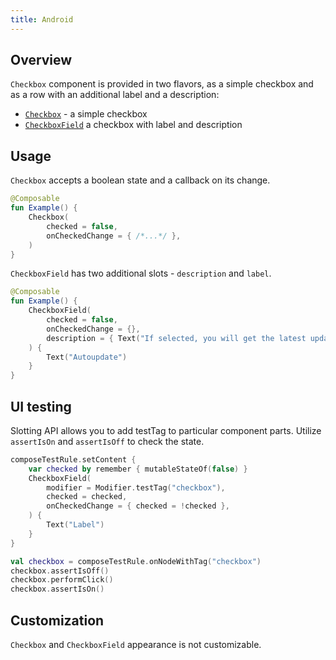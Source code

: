 ```yaml
---
title: Android
---
```


## Overview

`Checkbox` component is provided in two flavors, as a simple checkbox and as a row with an additional label and a description:

- [`Checkbox`](https://kiwicom.github.io/orbit-compose/ui/kiwi.orbit.compose.ui.controls/-checkbox.html) - a simple checkbox
- [`CheckboxField`](https://kiwicom.github.io/orbit-compose/ui/kiwi.orbit.compose.ui.controls/-checkbox-field.html) a checkbox with label and description

## Usage

`Checkbox` accepts a boolean state and a callback on its change.

```kotlin
@Composable
fun Example() {
    Checkbox(
        checked = false,
        onCheckedChange = { /*...*/ },
    )
}
```

`CheckboxField` has two additional slots - `description` and `label`.

```kotlin
@Composable
fun Example() {
    CheckboxField(
        checked = false,
        onCheckedChange = {},
        description = { Text("If selected, you will get the latest updates.") }
    ) {
        Text("Autoupdate")
    }
}
```

## UI testing

Slotting API allows you to add testTag to particular component parts. Utilize `assertIsOn` and `assertIsOff` to check the state.

```kotlin
composeTestRule.setContent {
    var checked by remember { mutableStateOf(false) }
    CheckboxField(
        modifier = Modifier.testTag("checkbox"),
        checked = checked,
        onCheckedChange = { checked = !checked },
    ) {
        Text("Label")
    }
}

val checkbox = composeTestRule.onNodeWithTag("checkbox")
checkbox.assertIsOff()
checkbox.performClick()
checkbox.assertIsOn()
```

## Customization

`Checkbox` and `CheckboxField` appearance is not customizable.
